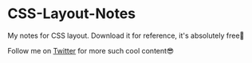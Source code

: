 # CSS-Layout-Notes

My notes for CSS layout. Download it for reference, it's absolutely free💖

Follow me on [Twitter](https://twitter.com/prathkum) for more such cool content😎

